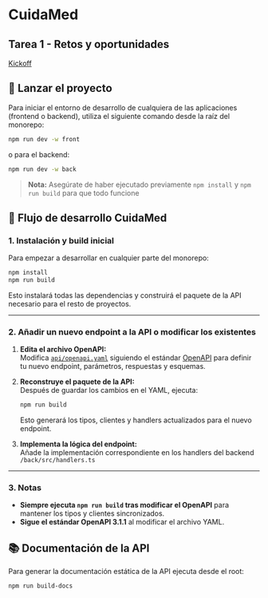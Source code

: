 # CuidaMed

## Tarea 1 - Retos y oportunidades

[Kickoff](https://docs.google.com/document/d/17hRGcP4Clw5gyoXT9QIOB-3G5GFOSBJHY-RMWJdsVAs/edit?usp=sharing)

## 🏁 Lanzar el proyecto

Para iniciar el entorno de desarrollo de cualquiera de las aplicaciones (frontend o backend), utiliza el siguiente comando desde la raíz del monorepo:

```bash
npm run dev -w front
```

o para el backend:

```bash
npm run dev -w back
```

> **Nota:** Asegúrate de haber ejecutado previamente `npm install` y `npm run build` para que todo funcione

## 🚀 Flujo de desarrollo CuidaMed

### 1. Instalación y build inicial

Para empezar a desarrollar en cualquier parte del monorepo:

```bash
npm install
npm run build
```

Esto instalará todas las dependencias y construirá el paquete de la API necesario para el resto de proyectos.

---

### 2. Añadir un nuevo endpoint a la API o modificar los existentes

1. **Edita el archivo OpenAPI:**  
   Modifica [`api/openapi.yaml`](api/openapi.yaml) siguiendo el estándar [OpenAPI](https://spec.openapis.org/oas/v3.1.1.html) para definir tu nuevo endpoint, parámetros, respuestas y esquemas.

2. **Reconstruye el paquete de la API:**  
   Después de guardar los cambios en el YAML, ejecuta:

   ```bash
   npm run build
   ```

   Esto generará los tipos, clientes y handlers actualizados para el nuevo endpoint.

3. **Implementa la lógica del endpoint:**  
   Añade la implementación correspondiente en los handlers del backend `/back/src/handlers.ts`

---

### 3. Notas

- **Siempre ejecuta `npm run build` tras modificar el OpenAPI** para mantener los tipos y clientes sincronizados.
- **Sigue el estándar OpenAPI 3.1.1** al modificar el archivo YAML.

## 📚 Documentación de la API

Para generar la documentación estática de la API ejecuta desde el root:

```bash
npm run build-docs
```
